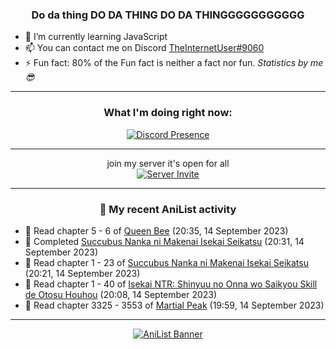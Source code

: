 <div align="center">

### Do da thing DO DA THING DO DA THINGGGGGGGGGGG
</div>

- 🌱 I’m currently learning JavaScript
- 📫 You can contact me on Discord [TheInternetUser#9060](https://discord.com/users/534117072796385300)
- ⚡ Fun fact: 80% of the Fun fact is neither a fact nor fun. _Statistics by me 😎_
<hr>

<div align="center">

### What I'm doing right now:
[![Discord Presence](https://lanyard.cnrad.dev/api/534117072796385300)](https://discord.com/users/534117072796385300)
<hr>

join my server it's open for all <br>
[![Server Invite](https://invidget.switchblade.xyz/bfYgVHxrSs)](https://discord.gg/bfYgVHxrSs)

<hr>
  
### 🌸 My recent AniList activity

</div>

<!-- ANILIST_ACTIVITY:start -->

-   📖 Read chapter 5 - 6 of [Queen Bee](https://anilist.co/manga/114832) (20:35, 14 September 2023)
-   📖 Completed [Succubus Nanka ni Makenai Isekai Seikatsu](https://anilist.co/manga/168350) (20:31, 14 September 2023)
-   📖 Read chapter 1 - 23 of [Succubus Nanka ni Makenai Isekai Seikatsu](https://anilist.co/manga/168350) (20:21, 14 September 2023)
-   📖 Read chapter 1 - 40 of [Isekai NTR: Shinyuu no Onna wo Saikyou Skill de Otosu Houhou](https://anilist.co/manga/115042) (20:08, 14 September 2023)
-   📖 Read chapter 3325 - 3553 of [Martial Peak](https://anilist.co/manga/104494) (19:59, 14 September 2023)

<!-- ANILIST_ACTIVITY:end -->
<hr>

<div align="center">

[![AniList Banner](https://img.anili.st/User/929966)](https://anilist.co/user/TheInternetUser)

<!-- ![Profile views](https://gpvc.arturio.dev/TheInternetUse7) Since 2023-01-09 -->
<br>


</div>
